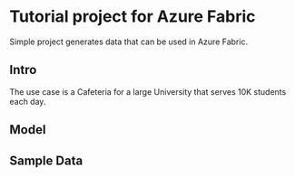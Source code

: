 # Tutorial project for Azure Fabric

Simple project generates data that can be used in Azure Fabric.

## Intro

The use case is a Cafeteria for a large University that serves 10K students each day.

## Model


## Sample Data

